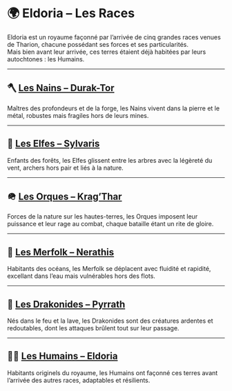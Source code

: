 # 🌍 Eldoria – Les Races

Eldoria est un royaume façonné par l’arrivée de cinq grandes races venues de Tharion, chacune possédant ses forces et ses particularités.  
Mais bien avant leur arrivée, ces terres étaient déjà habitées par leurs autochtones : les Humains.

---

## 🪓 [Les Nains – Durak-Tor](Nains)
Maîtres des profondeurs et de la forge, les Nains vivent dans la pierre et le métal, robustes mais fragiles hors de leurs mines.

---

## 🌿 [Les Elfes – Sylvaris](Elfes)
Enfants des forêts, les Elfes glissent entre les arbres avec la légèreté du vent, archers hors pair et liés à la nature.

---

## 🪖 [Les Orques – Krag’Thar](Orques)
Forces de la nature sur les hautes-terres, les Orques imposent leur puissance et leur rage au combat, chaque bataille étant un rite de gloire.

---

## 🌊 [Les Merfolk – Nerathis](Merfolk)
Habitants des océans, les Merfolk se déplacent avec fluidité et rapidité, excellant dans l’eau mais vulnérables hors des flots.

---

## 🐉 [Les Drakonides – Pyrrath](Drakonides)
Nés dans le feu et la lave, les Drakonides sont des créatures ardentes et redoutables, dont les attaques brûlent tout sur leur passage.

---

## 🧑‍🌾 [Les Humains – Eldoria](Humains)
Habitants originels du royaume, les Humains ont façonné ces terres avant l’arrivée des autres races, adaptables et résilients.
